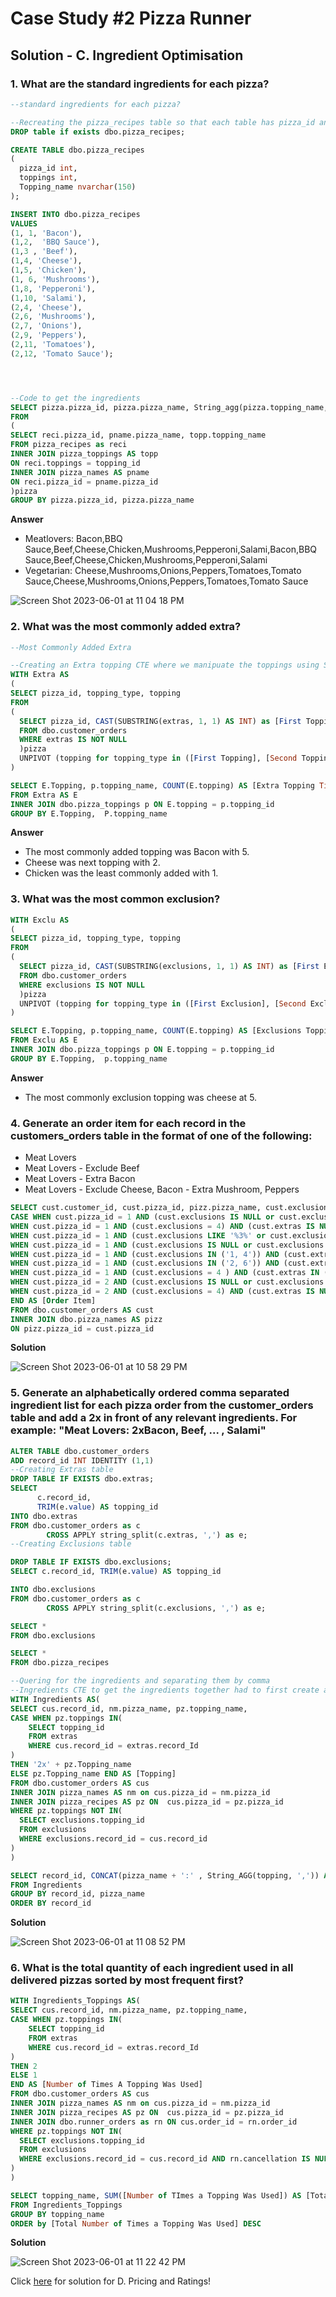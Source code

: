 # Case Study #2 Pizza Runner

## Solution - C. Ingredient Optimisation

### 1. What are the standard ingredients for each pizza?
```sql
--standard ingredients for each pizza?

--Recreating the pizza_recipes table so that each table has pizza_id and its topping
DROP table if exists dbo.pizza_recipes;

CREATE TABLE dbo.pizza_recipes
(
  pizza_id int,
  toppings int,
  Topping_name nvarchar(150)
);

INSERT INTO dbo.pizza_recipes
VALUES
(1, 1, 'Bacon'),
(1,2,  'BBQ Sauce'),
(1,3 , 'Beef'),
(1,4, 'Cheese'),
(1,5, 'Chicken'),
(1, 6, 'Mushrooms'),
(1,8, 'Pepperoni'),
(1,10, 'Salami'),
(2,4, 'Cheese'),
(2,6, 'Mushrooms'),
(2,7, 'Onions'),
(2,9, 'Peppers'),
(2,11, 'Tomatoes'),
(2,12, 'Tomato Sauce');




--Code to get the ingredients 
SELECT pizza.pizza_id, pizza.pizza_name, String_agg(pizza.topping_name,',') AS [Standard Ingredients]
FROM 
(
SELECT reci.pizza_id, pname.pizza_name, topp.topping_name
FROM pizza_recipes as reci
INNER JOIN pizza_toppings AS topp
ON reci.toppings = topping_id
INNER JOIN pizza_names AS pname 
ON reci.pizza_id = pname.pizza_id
)pizza
GROUP BY pizza.pizza_id, pizza.pizza_name

```
**Answer**
- Meatlovers: Bacon,BBQ Sauce,Beef,Cheese,Chicken,Mushrooms,Pepperoni,Salami,Bacon,BBQ Sauce,Beef,Cheese,Chicken,Mushrooms,Pepperoni,Salami
- Vegetarian: Cheese,Mushrooms,Onions,Peppers,Tomatoes,Tomato Sauce,Cheese,Mushrooms,Onions,Peppers,Tomatoes,Tomato Sauce


![Screen Shot 2023-06-01 at 11 04 18 PM](https://github.com/KennethManzi1/8-week-SQL-Challenge/assets/120513764/e91df737-606c-44a3-816b-c5cd065d6c91)




### 2. What was the most commonly added extra?

```sql
--Most Commonly Added Extra

--Creating an Extra topping CTE where we manipuate the toppings using Substrings For Extras.
WITH Extra AS
(
SELECT pizza_id, topping_type, topping
FROM 
(
  SELECT pizza_id, CAST(SUBSTRING(extras, 1, 1) AS INT) as [First Topping], CAST(SUBSTRING(extras,3,3) AS INT) AS [Second Topping]
  FROM dbo.customer_orders
  WHERE extras IS NOT NULL
  )pizza
  UNPIVOT (topping for topping_type in ([First Topping], [Second Topping])) as unpvt
)

SELECT E.Topping, p.topping_name, COUNT(E.topping) AS [Extra Topping Time]
FROM Extra AS E
INNER JOIN dbo.pizza_toppings p ON E.topping = p.topping_id
GROUP BY E.Topping,  P.topping_name

```

**Answer**
- The most commonly added topping was Bacon with 5.
- Cheese was next topping with 2.
- Chicken was the least commonly added with 1.




### 3. What was the most common exclusion?

```sql
WITH Exclu AS
(
SELECT pizza_id, topping_type, topping
FROM 
(
  SELECT pizza_id, CAST(SUBSTRING(exclusions, 1, 1) AS INT) as [First Exclusion], CAST(SUBSTRING(exclusions,3,3) AS INT) AS [Second Exclusion]
  FROM dbo.customer_orders
  WHERE exclusions IS NOT NULL
  )pizza
  UNPIVOT (topping for topping_type in ([First Exclusion], [Second Exclusion])) as unpvt
)

SELECT E.Topping, p.topping_name, COUNT(E.topping) AS [Exclusions Topping Time]
FROM Exclu AS E
INNER JOIN dbo.pizza_toppings p ON E.topping = p.topping_id
GROUP BY E.Topping,  p.topping_name
```
**Answer**
- The most commonly exclusion topping was cheese at 5.



### 4. Generate an order item for each record in the customers_orders table in the format of one of the following:
- Meat Lovers
- Meat Lovers - Exclude Beef
- Meat Lovers - Extra Bacon
- Meat Lovers - Exclude Cheese, Bacon - Extra Mushroom, Peppers

```sql
SELECT cust.customer_id, cust.pizza_id, pizz.pizza_name, cust.exclusions, cust.extras,
CASE WHEN cust.pizza_id = 1 AND (cust.exclusions IS NULL or cust.exclusions = 0) AND (cust.extras IS NULL or cust.extras = 0) THEN 'Meat Lovers'
WHEN cust.pizza_id = 1 AND (cust.exclusions = 4) AND (cust.extras IS NULL or cust.extras = 0) THEN 'Meat Lovers - Exclude Cheese'
WHEN cust.pizza_id = 1 AND (cust.exclusions LIKE '%3%' or cust.exclusions = 3) AND (cust.extras IS NULL or cust.extras = 0) THEN 'Meat Lovers - Exclude Beef'
WHEN cust.pizza_id = 1 AND (cust.exclusions IS NULL or cust.exclusions = 0) AND (cust.extras LIKE '%1%' or cust.extras = 1) THEN 'Meat Lovers - Extra Bacon'
WHEN cust.pizza_id = 1 AND (cust.exclusions IN ('1, 4')) AND (cust.extras IN ('6, 9')) THEN ' Meat Lovers - Exclude Cheese, Bacon - Extra Mushroom, Peppers'
WHEN cust.pizza_id = 1 AND (cust.exclusions IN ('2, 6')) AND (cust.extras IN ('1, 4')) THEN ' Meat Lovers - Exclude BBQ Sauce, Mushroom - Extra Bacon, Cheese'
WHEN cust.pizza_id = 1 AND (cust.exclusions = 4 ) AND (cust.extras IN ('1, 5')) THEN ' Meat Lovers - Exclude Cheese - Extra Bacon, Chicken' 
WHEN cust.pizza_id = 2 AND (cust.exclusions IS NULL or cust.exclusions = 0) AND (cust.extras IS NULL or cust.extras = 0) THEN 'Vegeterian'
WHEN cust.pizza_id = 2 AND (cust.exclusions = 4) AND (cust.extras IS NULL or cust.extras = 0) THEN 'Vegeterian - Exclude Cheese' 
END AS [Order Item]
FROM dbo.customer_orders AS cust 
INNER JOIN dbo.pizza_names AS pizz 
ON pizz.pizza_id = cust.pizza_id

```
**Solution**

![Screen Shot 2023-06-01 at 10 58 29 PM](https://github.com/KennethManzi1/8-week-SQL-Challenge/assets/120513764/4e586f49-ce6d-4cf4-8a2b-3fd9de7e44f7)


### 5. Generate an alphabetically ordered comma separated ingredient list for each pizza order from the customer_orders table and add a 2x in front of any relevant ingredients. For example: "Meat Lovers: 2xBacon, Beef, ... , Salami"

```sql
ALTER TABLE dbo.customer_orders
ADD record_id INT IDENTITY (1,1)
--Creating Extras table
DROP TABLE IF EXISTS dbo.extras;
SELECT		
      c.record_id,
      TRIM(e.value) AS topping_id
INTO dbo.extras
FROM dbo.customer_orders as c
	    CROSS APPLY string_split(c.extras, ',') as e;
--Creating Exclusions table

DROP TABLE IF EXISTS dbo.exclusions;
SELECT c.record_id, TRIM(e.value) AS topping_id

INTO dbo.exclusions
FROM dbo.customer_orders as c
	    CROSS APPLY string_split(c.exclusions, ',') as e;

SELECT *
FROM dbo.exclusions

SELECT *
FROM dbo.pizza_recipes

--Quering for the ingredients and separating them by comma
--Ingredients CTE to get the ingredients together had to first create a table for the exclusions and extras above
WITH Ingredients AS(
SELECT cus.record_id, nm.pizza_name, pz.topping_name,
CASE WHEN pz.toppings IN(
    SELECT topping_id 
    FROM extras 
    WHERE cus.record_id = extras.record_Id
)
THEN '2x' + pz.Topping_name
ELSE pz.Topping_name END AS [Topping]
FROM dbo.customer_orders AS cus
INNER JOIN pizza_names AS nm on cus.pizza_id = nm.pizza_id
INNER JOIN pizza_recipes AS pz ON  cus.pizza_id = pz.pizza_id
WHERE pz.toppings NOT IN(
  SELECT exclusions.topping_id
  FROM exclusions
  WHERE exclusions.record_id = cus.record_id
)
)

SELECT record_id, CONCAT(pizza_name + ':' , String_AGG(topping, ',')) AS [Ingredients]
FROM Ingredients
GROUP BY record_id, pizza_name
ORDER BY record_id

```
**Solution**

![Screen Shot 2023-06-01 at 11 08 52 PM](https://github.com/KennethManzi1/8-week-SQL-Challenge/assets/120513764/128c3ec4-c3c2-4f5d-a6df-ff071869d4d1)


### 6. What is the total quantity of each ingredient used in all delivered pizzas sorted by most frequent first?

```sql
WITH Ingredients_Toppings AS(
SELECT cus.record_id, nm.pizza_name, pz.topping_name,
CASE WHEN pz.toppings IN(
    SELECT topping_id 
    FROM extras 
    WHERE cus.record_id = extras.record_Id
)
THEN 2
ELSE 1
END AS [Number of Times A Topping Was Used]
FROM dbo.customer_orders AS cus
INNER JOIN pizza_names AS nm on cus.pizza_id = nm.pizza_id
INNER JOIN pizza_recipes AS pz ON  cus.pizza_id = pz.pizza_id
INNER JOIN dbo.runner_orders as rn ON cus.order_id = rn.order_id
WHERE pz.toppings NOT IN(
  SELECT exclusions.topping_id
  FROM exclusions
  WHERE exclusions.record_id = cus.record_id AND rn.cancellation IS NULL
)
)

SELECT topping_name, SUM([Number of TImes a Topping Was Used]) AS [Total Number of Times a Topping Was Used]
FROM Ingredients_Toppings
GROUP BY topping_name
ORDER by [Total Number of Times a Topping Was Used] DESC

```
**Solution**

![Screen Shot 2023-06-01 at 11 22 42 PM](https://github.com/KennethManzi1/8-week-SQL-Challenge/assets/120513764/44fc2b60-fa0a-4058-bc66-6db05c432dd5)


Click [here](https://github.com/KennethManzi1/8-week-SQL-Challenge/blob/main/Case%202%20Pizza%20Runner/C.%20Ingredient%20Optimisation.md) for solution for D. Pricing and Ratings!


